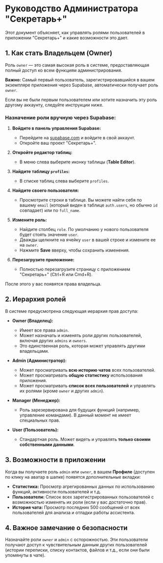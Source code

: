 # Руководство Администратора "Секретарь+"

Этот документ объясняет, как управлять ролями пользователей в приложении "Секретарь+" и какие возможности это дает.

## 1. Как стать Владельцем (Owner)

Роль `owner` — это самая высокая роль в системе, предоставляющая полный доступ ко всем функциям администрирования.

**Важно:** Самый первый пользователь, зарегистрировавшийся в вашем экземпляре приложения через Supabase, автоматически получает роль `owner`.

Если вы не были первым пользователем или хотите назначить эту роль другому аккаунту, следуйте инструкции ниже.

### Назначение роли вручную через Supabase:

1.  **Войдите в панель управления Supabase:**
    *   Перейдите на [supabase.com](https://supabase.com/) и войдите в свой аккаунт.
    *   Откройте ваш проект "Секретарь+".

2.  **Откройте редактор таблиц:**
    *   В меню слева выберите иконку таблицы (**Table Editor**).

3.  **Найдите таблицу `profiles`:**
    *   В списке таблиц слева выберите `profiles`.

4.  **Найдите своего пользователя:**
    *   Просмотрите строки в таблице. Вы можете найти себя по вашему `email` (который виден в таблице `auth.users`, но обычно `id` совпадает) или по `full_name`.

5.  **Измените роль:**
    *   Найдите столбец `role`. По умолчанию у нового пользователя будет стоять значение `user`.
    *   Дважды щелкните на ячейку `user` в вашей строке и измените ее на `owner`.
    *   Нажмите **Save** вверху, чтобы сохранить изменения.

6.  **Перезагрузите приложение:**
    *   Полностью перезагрузите страницу с приложением "Секретарь+" (Ctrl+R или Cmd+R).

После этого у вас появятся права владельца.

## 2. Иерархия ролей

В системе предусмотрена следующая иерархия прав доступа:

-   **Owner (Владелец):**
    -   Имеет все права `admin`.
    -   Может назначать и изменять роли других пользователей, включая других `admins` и `owners`.
    -   Это единственная роль, которая может управлять другими владельцами.

-   **Admin (Администратор):**
    -   Может просматривать **всю историю чатов** всех пользователей.
    -   Может просматривать **общую статистику** использования приложения.
    -   Может просматривать **список всех пользователей** и управлять их ролями (кроме `owner` и других `admin`).

-   **Manager (Менеджер):**
    -   Роль зарезервирована для будущих функций (например, управление командами). В данный момент не имеет специальных прав.

-   **User (Пользователь):**
    -   Стандартная роль. Может видеть и управлять **только своими собственными данными**.

## 3. Возможности в приложении

Когда вы получаете роль `admin` или `owner`, в вашем **Профиле** (доступен по клику на аватар в шапке) появятся дополнительные вкладки:

-   **Статистика:** Просмотр агрегированных данных по использованию функций, активности пользователей и т.д.
-   **Пользователи:** Список всех зарегистрированных пользователей с возможностью изменять их роли (если у вас достаточно прав).
-   **История чата:** Просмотр последних 500 сообщений от всех пользователей для анализа и отладки работы ассистента.

## 4. Важное замечание о безопасности

Назначайте роли `owner` и `admin` с осторожностью. Эти пользователи получают доступ к чувствительным данным других пользователей (истории переписки, списку контактов, файлов и т.д., если они были упомянуты в чате).